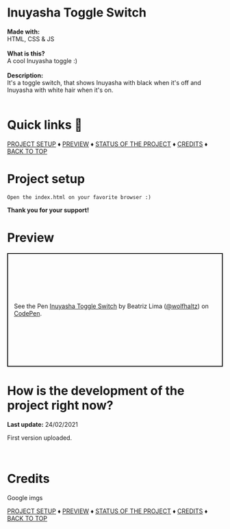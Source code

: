 # Inuyasha Toggle Switch

<b>Made with:</b><br/>
HTML, CSS & JS
<br/><br/>
<b>What is this?</b><br/>
A cool Inuyasha toggle :)
<br/><br/>
<b>Description:</b><br/>
It's a toggle switch, that shows Inuyasha with black when it's off and Inuyasha with white hair when it's on.
<br/><br/>
# Quick links &#128150;
<div>
  
[PROJECT SETUP](#Project-setup) &diams; [PREVIEW](#Preview) &diams; [STATUS OF THE PROJECT](#How-is-the-development-of-the-project-right-now) &diams; [CREDITS](#Credits) &diams; [BACK TO TOP](#Inuyasha-Toggle-Switch)

<div>

# Project setup
```
Open the index.html on your favorite browser :)
```

<b>Thank you for your support!</b>

# Preview

<p style="height: 265px; box-sizing: border-box; display: flex; align-items: center; justify-content: center; border: 2px solid; margin: 1em 0; padding: 1em;">
  <span>See the Pen <a href="https://codepen.io/wolfhaltz/pen/eYBEQOg">
  Inuyasha Toggle Switch</a> by Beatriz Lima (<a href="https://codepen.io/wolfhaltz">@wolfhaltz</a>)
  on <a href="https://codepen.io">CodePen</a>.</span>
</p>


# How is the development of the project right now?
<b>Last update:</b> 24/02/2021

First version uploaded.

<br/>

# Credits

Google imgs


<div>
  
[PROJECT SETUP](#Project-setup) &diams; [PREVIEW](#Preview) &diams; [STATUS OF THE PROJECT](#How-is-the-development-of-the-project-right-now) &diams; [CREDITS](#Credits) &diams; [BACK TO TOP](#Inuyasha-Toggle-Switch)

<div>
